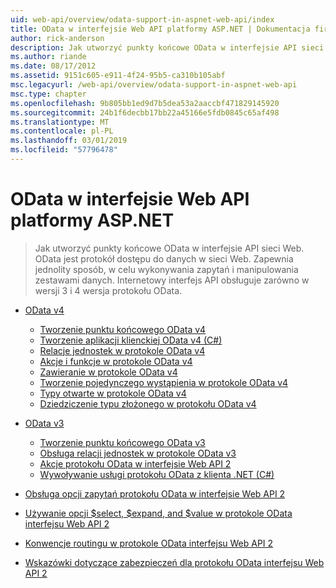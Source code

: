 ```yaml
---
uid: web-api/overview/odata-support-in-aspnet-web-api/index
title: OData w interfejsie Web API platformy ASP.NET | Dokumentacja firmy Microsoft
author: rick-anderson
description: Jak utworzyć punkty końcowe OData w interfejsie API sieci Web. OData jest protokół dostępu do danych w sieci Web. Zapewnia jednolity sposób, w celu wykonywania zapytań i manipulowania zestawami danych. Internetowy interfejs API s...
ms.author: riande
ms.date: 08/17/2012
ms.assetid: 9151c605-e911-4f24-95b5-ca310b105abf
msc.legacyurl: /web-api/overview/odata-support-in-aspnet-web-api
msc.type: chapter
ms.openlocfilehash: 9b805bb1ed9d7b5dea53a2aaccbf471829145920
ms.sourcegitcommit: 24b1f6decbb17bb22a45166e5fdb0845c65af498
ms.translationtype: MT
ms.contentlocale: pl-PL
ms.lasthandoff: 03/01/2019
ms.locfileid: "57796478"
---
```

<a name="odata-in-aspnet-web-api"></a>OData w interfejsie Web API platformy ASP.NET
====================
> Jak utworzyć punkty końcowe OData w interfejsie API sieci Web. OData jest protokół dostępu do danych w sieci Web. Zapewnia jednolity sposób, w celu wykonywania zapytań i manipulowania zestawami danych. Internetowy interfejs API obsługuje zarówno w wersji 3 i 4 wersja protokołu OData.


- [OData v4](odata-v4/index.md)

    - [Tworzenie punktu końcowego OData v4](odata-v4/create-an-odata-v4-endpoint.md)
    - [Tworzenie aplikacji klienckiej OData v4 (C#)](odata-v4/create-an-odata-v4-client-app.md)
    - [Relacje jednostek w protokole OData v4](odata-v4/entity-relations-in-odata-v4.md)
    - [Akcje i funkcje w protokole OData v4](odata-v4/odata-actions-and-functions.md)
    - [Zawieranie w protokole OData v4](odata-v4/odata-containment-in-web-api-22.md)
    - [Tworzenie pojedynczego wystąpienia w protokole OData v4](odata-v4/using-a-singleton-in-an-odata-endpoint-in-web-api-22.md)
    - [Typy otwarte w protokole OData v4](odata-v4/use-open-types-in-odata-v4.md)
    - [Dziedziczenie typu złożonego w protokołu OData v4](odata-v4/complex-type-inheritance-in-odata-v4.md)
- [OData v3](odata-v3/index.md)

    - [Tworzenie punktu końcowego OData v3](odata-v3/creating-an-odata-endpoint.md)
    - [Obsługa relacji jednostek w protokole OData v3](odata-v3/working-with-entity-relations.md)
    - [Akcje protokołu OData w interfejsie Web API 2](odata-v3/odata-actions.md)
    - [Wywoływanie usługi protokołu OData z klienta .NET (C#)](odata-v3/calling-an-odata-service-from-a-net-client.md)
- [Obsługa opcji zapytań protokołu OData w interfejsie Web API 2](supporting-odata-query-options.md)
- [Używanie opcji $select, $expand, and $value w protokole OData interfejsu Web API 2](using-select-expand-and-value.md)
- [Konwencje routingu w protokole OData interfejsu Web API 2](odata-routing-conventions.md)
- [Wskazówki dotyczące zabezpieczeń dla protokołu OData interfejsu Web API 2](odata-security-guidance.md)
